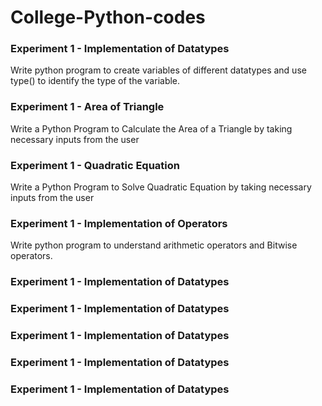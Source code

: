 # College-Python-codes
<h3> Experiment 1 - Implementation of Datatypes </h3>
Write python program to create variables of different datatypes and use type() to identify  the type of the variable.

<h3>Experiment 1 - Area of Triangle</h3>
Write a Python Program to Calculate the Area of a Triangle by taking necessary inputs from the user

<h3> Experiment 1 - Quadratic Equation </h3>
Write a Python Program to Solve Quadratic Equation by taking necessary inputs from the user

<h3> Experiment 1 - Implementation of Operators </h3>
Write python program to understand arithmetic operators and Bitwise operators. 

<h3> Experiment 1 - Implementation of Datatypes </h3>
<h3> Experiment 1 - Implementation of Datatypes </h3>
<h3> Experiment 1 - Implementation of Datatypes </h3>
<h3> Experiment 1 - Implementation of Datatypes </h3>
<h3> Experiment 1 - Implementation of Datatypes </h3>
